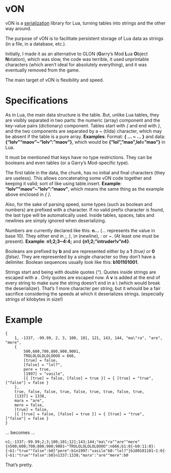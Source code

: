 vON
===

vON is a [serialization](http://s.vercas.com/definitionserialization) library for Lua, turning tables into strings and the other way around.

The purpose of vON is to facilitate persistent storage of Lua data as strings (in a file, in a database, etc.).

Initially, I made it as an alternative to GLON (**G**arry’s Mod **L**ua **O**bject **N**otation), which was slow, the code was terrible, it used unprintable characters (which aren’t ideal for absolutely everything), and it was eventually removed from the game.

The main target of vON is flexibility and speed.

Specifications
==

As in Lua, the main data structure is the table. But, unlike Lua tables, they are visibly separated in two parts: the numeric (array) component and the key-value pairs (dictionary) component.
Tables start with *{* and end with *}*, and the two components are separated by a *~* (tilda) character, which may be absent if the table is a pure array.
**Examples**: Format: **{ … ~ … }** and data: **{“lolv”“maov”~“lolv”:”maov”}**, which would be **{“lol”,”mao”,lol=”mao”}** in Lua.

It must be mentioned that keys have no type restrictions. They can be booleans and even tables (or a Garry’s Mod-specific type).

The first table in the data, the chunk, has no initial and final characters (they are useless). This allows concatenating some vON code together and keeping it valid; sort of like using table.insert.
**Example**: **“lolv”"maov”~”lolv”:”maov”**, which means the same thing as the example above enclosed in *{ }*.

Also, for the sake of parsing speed, some types (such as boolean and numbers) are prefixed with a character. If no valid prefix character is found, the last type will be automatically used.
Inside tables, spaces, tabs and newlines are simply ignored when deserializing.

Numbers are currently declared like this: **n…** (… represents the value in base 10). They either end in *;*, *}*, *\n* (newline), *:* or *~*. (At least one must be present).
**Example**: **n1;2;3~4:4;** and **{n1;2;”intruder!v”n4}**.

Booleans are prefixed by **b** and are represented either by a **1** *(true)* or **0** *(false)*. They are represented by a single character so they don’t have a delimiter.
Boolean sequences usually look like this: **b101101001**.

Strings start and being with double quotes (*“*). Quotes inside strings are escaped with a \. Only quotes are escaped now.
A **v** is added at the end of every string to make sure the string doesn’t end in a \ (which would break the deserializer).
That’s *1* more character per string, but it whould be a fair sacrifice considering the speeds at which it deserializes strings. (especially strings of kilobytes in size!)

Example
==

    {
        1, -1337, -99.99, 2, 3, 100, 101, 121, 143, 144, "ma\"ra", "are", "mere",
        {
            500,600,700,800,900,9001,
            TROLOLOLOLOLOOOO = 666,
            [true] = false,
            [false] = "lol?",
            pere = true,
            [1997] = "vasile",
            [{ [true] = false, [false] = true }] = { [true] = "true", ["false"] = false }
        },
        true, false, false, true, false, true, true, false, true,
        [1337] = 1338,
        mara = "are",
        mere = false,
        [true] = false,
        [{ [true] = false, [false] = true }] = { [true] = "true", ["false"] = false }
    }

… becomes …

    n1;-1337;-99.99;2;3;100;101;121;143;144;"ma\"ra""are""mere"{n500;600;700;800;900;9001~"TROLOLOLOLOLOOOO":n666;b1:0{~b0:11:0}:{~b1:"true""false":b0}"pere":b1n1997:"vasile"b0:"lol?"}b100101101~1:0{~b0:11:0}:{~b1:"true""false":b0}n1337:1338;"mara":"are""mere":b0

That’s pretty.
